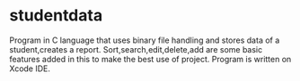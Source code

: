 # studentdata
Program in C language that uses binary file handling and stores data of a student,creates a report.
Sort,search,edit,delete,add are some basic features added in this to make the best use of project.
Program is written on Xcode IDE.

